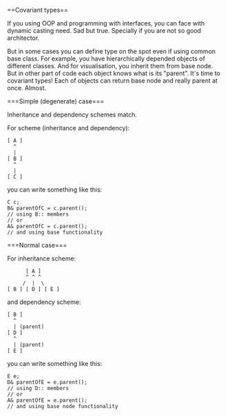 ==Covariant types==

If you using OOP and programming with interfaces, you can face with dynamic casting need. Sad but true. Specially if you are not so good architector.

But in some cases you can define type on the spot even if using common base class. For example, you have hierarchically depended objects of different classes. And for visualisation, you inherit them from base node. But in other part of code each object knows what is its "parent".
It's time to covariant types! Each of objects can return base node and really parent at once. Almost.

===Simple (degenerate) case===

Inheritance and dependency schemes match.

For scheme (inheritance and dependency):
```
[ A ]
  ^
  |
[ B ]
  ^
  |
[ C ]
```
you can write something like this:
```
C c;
B& parentOfC = c.parent();
// using B:: members
// or
A& parentOfC = c.parent();
// and using base functionality
```

===Normal case===

For inheritance scheme:
```
      [ A ]
      ^ ^ ^
     /  |  \
[ B ] [ D ] [ E ]
```
and dependency scheme:
```
[ B ]
  ^
  | (parent)
[ D ]
  ^
  | (parent)
[ E ]
```
you can write something like this:
```
E e;
D& parentOfE = e.parent();
// using D:: members
// or
A& parentOfE = e.parent();
// and using base node functionality
```
